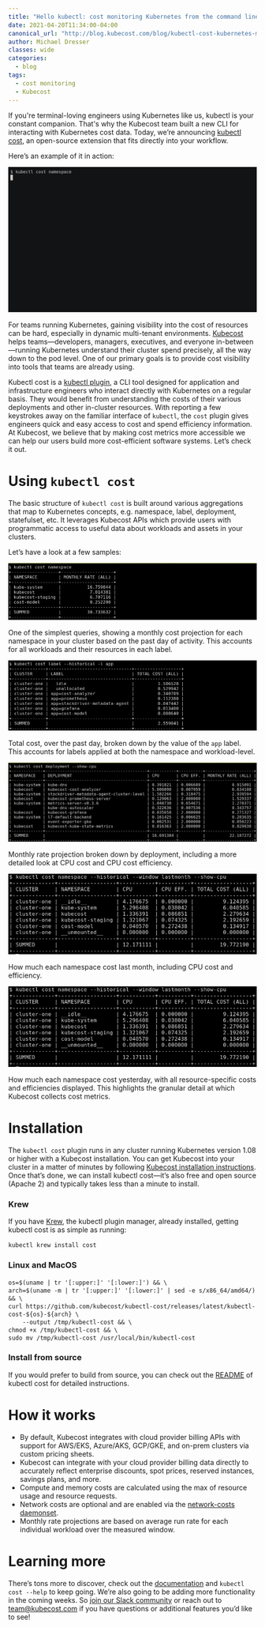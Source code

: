 ```yaml
---
title: "Hello kubectl: cost monitoring Kubernetes from the command line!"
date: 2021-04-20T11:34:00-04:00
canonical_url: "http://blog.kubecost.com/blog/kubectl-cost-kubernetes-monitoring-cli/"
author: Michael Dresser
classes: wide
categories:
  - blog
tags:
  - cost monitoring
  - Kubecost
---
```


If you're terminal-loving engineers using Kubernetes like us, kubectl is your constant companion. That's why the Kubecost team built a new CLI for interacting with Kubernetes cost data. Today, we’re announcing [kubectl cost](https://github.com/kubecost/kubectl-cost), an open-source extension that fits directly into your workflow.

Here’s an example of it in action: 

![GIF of usage](/assets/images/kubectl-cost-usage-shortened.gif)

For teams running Kubernetes, gaining visibility into the cost of resources can be hard, especially in dynamic multi-tenant environments. [Kubecost](https://www.kubecost.com/) helps teams—developers, managers, executives, and everyone in-between—running Kubernetes understand their cluster spend precisely, all the way down to the pod level. One of our primary goals is to provide cost visibility into tools that teams are already using. 

Kubectl cost is a [kubectl plugin](https://kubernetes.io/docs/tasks/extend-kubectl/kubectl-plugins/), a CLI tool designed for application and infrastructure engineers who interact directly with Kubernetes on a regular basis. They would benefit from understanding the costs of their various deployments and other in-cluster resources. With reporting a few keystrokes away on the familiar interface of `kubectl`, the `cost` plugin gives engineers quick and easy access to cost and spend efficiency information. At Kubecost, we believe that by making cost metrics more accessible we can help our users build more cost-efficient software systems. Let’s check it out.

# Using `kubectl cost`

The basic structure of `kubectl cost` is built around various aggregations that map to Kubernetes concepts, e.g. namespace, label, deployment, statefulset, etc. It leverages Kubecost APIs which provide users with programmatic access to useful data about workloads and assets in your clusters. 

Let’s have a look at a few samples:

![Namespace aggregation example](/assets/images/kubectl-cost_namespace.png)

One of the simplest queries, showing a monthly cost projection for each namespace in your cluster based on the past day of activity. This accounts for all workloads and their resources in each label. 

![Label aggregation example](/assets/images/kubectl-cost_label.png)

Total cost, over the past day, broken down by the value of the `app` label. This accounts for labels applied at both the namespace and workload-level. 

![Deployment aggregation example](/assets/images/kubectl-cost_deployment.png)

Monthly rate projection broken down by deployment, including a more detailed look at CPU cost and CPU cost efficiency.

![Namespace historical](/assets/images/kubectl-cost_namespace_historical.png)

How much each namespace cost last month, including CPU cost and efficiency.

![Namespace historical all metrics](/assets/images/kubectl-cost_namespace_historical.png)

How much each namespace cost yesterday, with all resource-specific costs and efficiencies displayed. This highlights the granular detail at which Kubecost collects cost metrics. 

# Installation

The `kubectl cost` plugin runs in any cluster running Kubernetes version 1.08 or higher with a Kubecost installation. You can get Kubecost into your cluster in a matter of minutes by following [Kubecost installation instructions](https://docs.kubecost.com/install). 
Once that’s done, we can install kubectl cost—it’s also free and open source (Apache 2) and typically takes less than a minute to install.

### Krew
If you have [Krew](https://krew.sigs.k8s.io/), the kubectl plugin manager, already installed, getting kubectl cost is as simple as running:
```
kubectl krew install cost
```

### Linux and MacOS

```
os=$(uname | tr '[:upper:]' '[:lower:]') && \
arch=$(uname -m | tr '[:upper:]' '[:lower:]' | sed -e s/x86_64/amd64/) && \
curl https://github.com/kubecost/kubectl-cost/releases/latest/kubectl-cost-${os}-${arch} \
    --output /tmp/kubectl-cost && \
chmod +x /tmp/kubectl-cost && \
sudo mv /tmp/kubectl-cost /usr/local/bin/kubectl-cost
```
### Install from source
If you would prefer to build from source, you can check out the [README](https://github.com/kubecost/kubectl-cost#latest-release) of kubectl cost for detailed instructions.

# How it works
- By default, Kubecost integrates with cloud provider billing APIs with support for AWS/EKS, Azure/AKS, GCP/GKE, and on-prem clusters via custom pricing sheets.
- Kubecost can integrate with your cloud provider billing data directly to accurately reflect enterprise discounts, spot prices, reserved instances, savings plans, and more.
- Compute and memory costs are calculated using the max of resource usage and resource requests.
- Network costs are optional and are enabled via the [network-costs daemonset](https://github.com/kubecost/docs/blob/master/network-allocation.md). 
- Monthly rate projections are based on average run rate for each individual workload over the measured window. 

# Learning more
There’s tons more to discover, check out the [documentation](https://github.com/kubecost/kubectl-cost/blob/main/README.md) and `kubectl cost --help` to keep going. We’re also going to be adding more functionality in the coming weeks. So [join our Slack community](https://join.slack.com/t/kubecost/shared_invite/enQtNTA2MjQ1NDUyODE5LWFjYzIzNWE4MDkzMmUyZGU4NjkwMzMyMjIyM2E0NGNmYjExZjBiNjk1YzY5ZDI0ZTNhZDg4NjlkMGRkYzFlZTU) or reach out to team@kubecost.com if you have questions or additional features you’d like to see!
